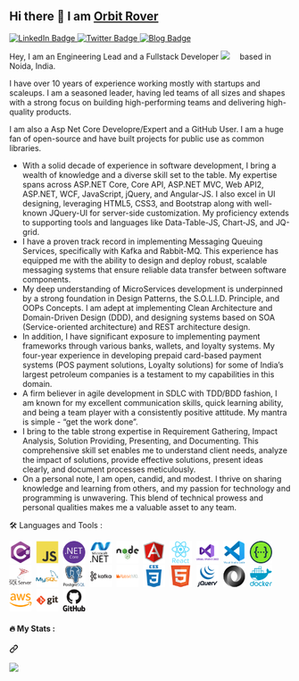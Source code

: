 ## Hi there 👋 I am  <a href="http://orbitrover.in">Orbit Rover</a>

<div id="user-content-badges" dir="auto">
    <a href="https://www.linkedin.com/orbitrover" rel="nofollow">
      <img src="https://camo.githubusercontent.com/73d7f9030632789d857cd7bb543d9cb9bada0672f246b6008258864452f17988/68747470733a2f2f696d672e736869656c64732e696f2f62616467652f4c696e6b6564496e2d626c75653f7374796c653d666f722d7468652d6261646765266c6f676f3d6c696e6b6564696e266c6f676f436f6c6f723d7768697465" alt="LinkedIn Badge" data-canonical-src="https://img.shields.io/badge/LinkedIn-blue?style=for-the-badge&amp;logo=linkedin&amp;logoColor=white" style="max-width: 100%;">
    </a>
    <a href="https://twitter.com/orbitrover" rel="nofollow">
      <img src="https://camo.githubusercontent.com/344871562459b446020edfad3758f2eaec8aa08d332bf52413055b03bb056b46/68747470733a2f2f696d672e736869656c64732e696f2f62616467652f547769747465722d626c75653f7374796c653d666f722d7468652d6261646765266c6f676f3d74776974746572266c6f676f436f6c6f723d7768697465" alt="Twitter Badge" data-canonical-src="https://img.shields.io/badge/Twitter-blue?style=for-the-badge&amp;logo=twitter&amp;logoColor=white" style="max-width: 100%;">
    </a>
    <a href="https://orbit-rover-com.onrender.com" rel="nofollow">
      <img src="https://camo.githubusercontent.com/35656ca29a2b7cb5cdb69d5929dde18ba6ff781d40c5206ca39fe59b4769b638/68747470733a2f2f696d672e736869656c64732e696f2f62616467652f426c6f672d626c75653f7374796c653d666f722d7468652d6261646765266c6f676f3d626c6f67676572266c6f676f436f6c6f723d7768697465" alt="Blog Badge" data-canonical-src="https://img.shields.io/badge/Blog-blue?style=for-the-badge&amp;logo=blogger&amp;logoColor=white" style="max-width: 100%;">
    </a>
  </div>
  
Hey, I am an Engineering Lead and a Fullstack Developer <img src="https://camo.githubusercontent.com/870d765b5c096038f097185a0ffa08df4011c0491b8039f3a7d5eeebf4d82c7e/68747470733a2f2f6d656469612e67697068792e636f6d2f6d656469612f57556c706c634d704f43456d5447427442572f67697068792e676966" data-canonical-src="https://media.giphy.com/media/WUlplcMpOCEmTGBtBW/giphy.gif" style="width: 30px; display: inline-block;" data-target="animated-image.originalImage"> based in Noida, India.

I have over 10 years of experience working mostly with startups and scaleups. I am a seasoned leader, having led teams of all sizes and shapes with a strong focus on building high-performing teams and delivering high-quality products.

I am also a Asp Net Core Developre/Expert and a GitHub User. I am a huge fan of open-source and have built projects for public use as common libraries.
<ul>
  <li>
    With a solid decade of experience in software development, I bring a wealth of knowledge and a diverse skill set to the table. My expertise spans across ASP.NET Core, Core API, ASP.NET MVC, Web API2, ASP.NET, WCF, JavaScript, jQuery, and Angular-JS. I also excel in UI designing, leveraging HTML5, CSS3, and Bootstrap along with well-known JQuery-UI for server-side customization. My proficiency extends to supporting tools and languages like Data-Table-JS, Chart-JS, and JQ-grid.
  </li>
  <li>
    I have a proven track record in implementing Messaging Queuing Services, specifically with Kafka and Rabbit-MQ. This experience has equipped me with the ability to design and deploy robust, scalable messaging systems that ensure reliable data transfer between software components.
  </li>
  <li>
    My deep understanding of MicroServices development is underpinned by a strong foundation in Design Patterns, the S.O.L.I.D. Principle, and OOPs Concepts. I am adept at implementing Clean Architecture and Domain-Driven Design (DDD), and designing systems based on SOA (Service-oriented architecture) and REST architecture design.
  </li>
  <li>
    In addition, I have significant exposure to implementing payment frameworks through various banks, wallets, and loyalty systems. My four-year experience in developing prepaid card-based payment systems (POS payment solutions, Loyalty solutions) for some of India’s largest petroleum companies is a testament to my capabilities in this domain.
  </li>
  <li>
    A firm believer in agile development in SDLC with TDD/BDD fashion, I am known for my excellent communication skills, quick learning ability, and being a team player with a consistently positive attitude. My mantra is simple - “get the work done”.
  </li>
  <li>
    I bring to the table strong expertise in Requirement Gathering, Impact Analysis, Solution Providing, Presenting, and Documenting. This comprehensive skill set enables me to understand client needs, analyze the impact of solutions, provide effective solutions, present ideas clearly, and document processes meticulously.
  </li>
  <li>
    On a personal note, I am open, candid, and modest. I thrive on sharing knowledge and learning from others, and my passion for technology and programming is unwavering. This blend of technical prowess and personal qualities makes me a valuable asset to any team.
  </li>
 
</ul>

🛠️ Languages and Tools :
<div dir="auto">
  <!--Programming Languages-->
   <a target="_blank" rel="noopener noreferrer" href="https://github.com/devicons/devicon/blob/master/icons/csharp/csharp-original.svg"><img src="https://github.com/devicons/devicon/blob/master/icons/csharp/csharp-original.svg" title="CSharp C#" alt="CSharp C#" width="40" height="40" style="max-width: 100%;"></a>&nbsp;
  <a target="_blank" rel="noopener noreferrer" href="https://github.com/devicons/devicon/blob/master/icons/javascript/javascript-original.svg"><img src="https://github.com/devicons/devicon/raw/master/icons/javascript/javascript-original.svg" title="JavaScript" alt="JavaScript" width="40" height="40" style="max-width: 100%;"></a>&nbsp;
  <!--Framworks-->
  <a target="_blank" rel="noopener noreferrer" href="https://github.com/devicons/devicon/blob/master/icons/dotnetcore/dotnetcore-original.svg"><img src="https://github.com/devicons/devicon/blob/master/icons/dotnetcore/dotnetcore-original.svg" title="DotNetCore" alt="=DotNetCore" width="40" height="40" style="max-width: 100%;"></a>&nbsp;
  <a target="_blank" rel="noopener noreferrer" href="https://github.com/devicons/devicon/blob/master/icons/dot-net/dot-net-original-wordmark.svg"><img src="https://github.com/devicons/devicon/blob/master/icons/dot-net/dot-net-original-wordmark.svg" title="Dot-Net" alt="Dot-Net" width="40" height="40" style="max-width: 100%;"></a>&nbsp;
   <a target="_blank" rel="noopener noreferrer" href="https://github.com/devicons/devicon/blob/master/icons/nodejs/nodejs-original-wordmark.svg"><img src="https://github.com/devicons/devicon/raw/master/icons/nodejs/nodejs-original-wordmark.svg" title="NodeJS" alt="NodeJS" width="40" height="40" style="max-width: 100%;"></a>&nbsp;
  <a target="_blank" rel="noopener noreferrer" href="https://github.com/devicons/devicon/blob/master/icons/angularjs/angularjs-original.svg"><img src="https://github.com/devicons/devicon/raw/master/icons/angularjs/angularjs-original.svg" title="Angular" alt="Angular" width="40" height="40" style="max-width: 100%;"></a>&nbsp;
  <a target="_blank" rel="noopener noreferrer" href="https://github.com/devicons/devicon/blob/master/icons/react/react-original-wordmark.svg"><img src="https://github.com/devicons/devicon/raw/master/icons/react/react-original-wordmark.svg" title="React" alt="React" width="40" height="40" style="max-width: 100%;"></a>&nbsp;
 <!--IDE-->
  <a target="_blank" rel="noopener noreferrer" href="https://github.com/devicons/devicon/blob/master/icons/visualstudio/visualstudio-original-wordmark.svg"><img src="https://github.com/devicons/devicon/blob/master/icons/visualstudio/visualstudio-original-wordmark.svg" title="VisualStudio" alt="VisualStudio" width="40" height="40" style="max-width: 100%;"></a>&nbsp;
  <a target="_blank" rel="noopener noreferrer" href="https://github.com/devicons/devicon/blob/master/icons/vscode/vscode-original-wordmark.svg"><img src="https://github.com/devicons/devicon/blob/master/icons/vscode/vscode-original-wordmark.svg" title="VS Code" alt="VS Code" width="40" height="40" style="max-width: 100%;"></a>&nbsp;
  <a target="_blank" rel="noopener noreferrer" href="https://github.com/devicons/devicon/blob/master/icons/swagger/swagger-original.svg"><img src="https://github.com/devicons/devicon/blob/master/icons/swagger/swagger-original.svg" title="Swagger" alt="Swagger" width="40" height="40" style="max-width: 100%;"></a>&nbsp;
  <!--SQL Servers-->
  <a target="_blank" rel="noopener noreferrer" href="https://github.com/devicons/devicon/blob/master/icons/microsoftsqlserver/microsoftsqlserver-original-wordmark.svg"><img src="https://github.com/devicons/devicon/blob/master/icons/microsoftsqlserver/microsoftsqlserver-original-wordmark.svg" title="Microsoft SQL Server" alt="Microsoft SQL Server" width="40" height="40" style="max-width: 100%;"></a>&nbsp;
  <a target="_blank" rel="noopener noreferrer" href="https://github.com/devicons/devicon/blob/master/icons/mysql/mysql-original-wordmark.svg"><img src="https://github.com/devicons/devicon/raw/master/icons/mysql/mysql-original-wordmark.svg" title="MySQL" alt="MySQL" width="40" height="40" style="max-width: 100%;"></a>&nbsp;
  <a target="_blank" rel="noopener noreferrer" href="https://github.com/devicons/devicon/blob/master/icons/postgresql/postgresql-original-wordmark.svg"><img src="https://github.com/devicons/devicon/blob/master/icons/postgresql/postgresql-original-wordmark.svg" title="PostgreSql" alt="PostgreSql" width="40" height="40" style="max-width: 100%;"></a>&nbsp;
<!--Event Driven System-->
   <a target="_blank" rel="noopener noreferrer" href="https://github.com/devicons/devicon/blob/master/icons/apachekafka/apachekafka-original-wordmark.svg"><img src="https://github.com/devicons/devicon/blob/master/icons/apachekafka/apachekafka-original-wordmark.svg" title="ApacheKafka" alt="ApacheKafka " width="40" height="40" style="max-width: 100%;"></a>&nbsp;
  <a target="_blank" rel="noopener noreferrer" href="https://github.com/devicons/devicon/blob/master/icons/rabbitmq/rabbitmq-original-wordmark.svg"><img src="https://github.com/devicons/devicon/blob/master/icons/rabbitmq/rabbitmq-original-wordmark.svg" title="RabbitMQ" alt="RabbitMQ" width="40" height="40" style="max-width: 100%;"></a>&nbsp;
  <!--User Interface-->
  <a target="_blank" rel="noopener noreferrer" href="https://github.com/devicons/devicon/blob/master/icons/css3/css3-plain-wordmark.svg"><img src="https://github.com/devicons/devicon/raw/master/icons/css3/css3-plain-wordmark.svg" title="CSS3" alt="CSS" width="40" height="40" style="max-width: 100%;"></a>&nbsp;
  <a target="_blank" rel="noopener noreferrer" href="https://github.com/devicons/devicon/blob/master/icons/html5/html5-original.svg"><img src="https://github.com/devicons/devicon/raw/master/icons/html5/html5-original.svg" title="HTML5" alt="HTML" width="40" height="40" style="max-width: 100%;"></a>&nbsp;
  <a target="_blank" rel="noopener noreferrer" href="https://github.com/devicons/devicon/blob/master/icons/jquery/jquery-original-wordmark.svg"><img src="https://github.com/devicons/devicon/blob/master/icons/jquery/jquery-original-wordmark.svg" title="jquery" alt="jquery" width="40" height="40" style="max-width: 100%;"></a>&nbsp;
  <a target="_blank" rel="noopener noreferrer" href="https://github.com/devicons/devicon/blob/master/icons/json/json-original.svg"><img src="https://github.com/devicons/devicon/blob/master/icons/json/json-original.svg" title="json" alt="json" width="40" height="40" style="max-width: 100%;"></a>&nbsp;
<!--Cloud and CI/CD System-->
  <a target="_blank" rel="noopener noreferrer" href="https://github.com/devicons/devicon/blob/master/icons/docker/docker-plain-wordmark.svg"><img src="https://github.com/devicons/devicon/raw/master/icons/docker/docker-plain-wordmark.svg" title="Docker" alt="Docker" width="40" height="40" style="max-width: 100%;"></a>&nbsp;
  <a target="_blank" rel="noopener noreferrer" href="https://github.com/devicons/devicon/blob/master/icons/amazonwebservices/amazonwebservices-plain-wordmark.svg"><img src="https://github.com/devicons/devicon/raw/master/icons/amazonwebservices/amazonwebservices-plain-wordmark.svg" title="AWS" alt="AWS" width="40" height="40" style="max-width: 100%;"></a>&nbsp;
  <a target="_blank" rel="noopener noreferrer" href="https://github.com/devicons/devicon/blob/master/icons/git/git-original-wordmark.svg"><img src="https://github.com/devicons/devicon/raw/master/icons/git/git-original-wordmark.svg" title="Git" width="40" height="40" style="max-width: 100%;"></a>&nbsp;
  <a target="_blank" rel="noopener noreferrer" href="https://github.com/devicons/devicon/blob/master/icons/github/github-original-wordmark.svg"><img src="https://github.com/devicons/devicon/blob/master/icons/github/github-original-wordmark.svg" title="github" width="40" height="40" style="max-width: 100%;"></a>
</div>

<div class="markdown-heading" dir="auto"><h4 class="heading-element" dir="auto">🔥 My Stats :</h4><a id="user-content-fire-my-stats-" class="anchor" aria-label="Permalink: :fire: My Stats :" href="#fire-my-stats-"><svg class="octicon octicon-link" viewBox="0 0 16 16" version="1.1" width="16" height="16" aria-hidden="true"><path d="m7.775 3.275 1.25-1.25a3.5 3.5 0 1 1 4.95 4.95l-2.5 2.5a3.5 3.5 0 0 1-4.95 0 .751.751 0 0 1 .018-1.042.751.751 0 0 1 1.042-.018 1.998 1.998 0 0 0 2.83 0l2.5-2.5a2.002 2.002 0 0 0-2.83-2.83l-1.25 1.25a.751.751 0 0 1-1.042-.018.751.751 0 0 1-.018-1.042Zm-4.69 9.64a1.998 1.998 0 0 0 2.83 0l1.25-1.25a.751.751 0 0 1 1.042.018.751.751 0 0 1 .018 1.042l-1.25 1.25a3.5 3.5 0 1 1-4.95-4.95l2.5-2.5a3.5 3.5 0 0 1 4.95 0 .751.751 0 0 1-.018 1.042.751.751 0 0 1-1.042.018 1.998 1.998 0 0 0-2.83 0l-2.5 2.5a1.998 1.998 0 0 0 0 2.83Z"></path></svg></a></div>
<!--
**orbitrover/orbitrover** is a ✨ _special_ ✨ repository because its `README.md` (this file) appears on your GitHub profile.

Here are some ideas to get you started:

- 🔭 I’m currently working on ...
- 🌱 I’m currently learning ...
- 👯 I’m looking to collaborate on ...
- 🤔 I’m looking for help with ...
- 💬 Ask me about ...
- 📫 How to reach me: ...
- 😄 Pronouns: ...
- ⚡ Fun fact: ...
-->
![](https://komarev.com/ghpvc/?username=orbitrover)

![](https://raw.githubusercontent.com/orbitrover/github-profile-status/master/generated/overview.svg#gh-dark-mode-only)
![](https://raw.githubusercontent.com/orbitrover/github-profile-status/master/generated/languages.svg#gh-dark-mode-only)
![](https://raw.githubusercontent.com/orbitrover/github-profile-status/master/generated/overview.svg#gh-light-mode-only)
![](https://raw.githubusercontent.com/orbitrover/github-profile-status/master/generated/languages.svg#gh-light-mode-only)
<!--
# [GitHub Stats Visualization](https://github.com/orbitrover/github-profile-status)
https://github.community/t/support-theme-context-for-images-in-light-vs-dark-mode/147981/84
https://github.com/antonkomarev/github-profile-views-counter
<a href="https://github.com/orbitrover/github-profile-status">
<img src="https://raw.githubusercontent.com/orbitrover/github-profile-status/master/generated/overview.svg#gh-dark-mode-only" />
<img src="https://raw.githubusercontent.com/orbitrover/github-profile-status/master/generated/languages.svg#gh-dark-mode-only" />
<img src="https://raw.githubusercontent.com/orbitrover/github-profile-status/master/generated/overview.svg#gh-light-mode-only" />
<img src="https://raw.githubusercontent.com/orbitrover/github-profile-status/master/generated/languages.svg#gh-light-mode-only" />
</a>
-->
<!--
<a href="https://yhype.me/github/accounts/orbitrover/orbitrover">Check My Y Hype Profile</a>
-->
![](https://hit.yhype.me/github/profile?user_id=8413437)
